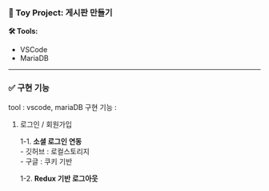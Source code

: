 ### 🎯 Toy Project: 게시판 만들기

**🛠 Tools:**  
- VSCode  
- MariaDB

---

### ✅ 구현 기능


tool : vscode, mariaDB
구현 기능 : 

1. 로그인 / 회원가입

   1-1. **소셜 로그인 연동**  
       - 깃허브 : 로컬스토리지  
       - 구글 : 쿠키 기반  

   1-2. **Redux 기반 로그아웃**
